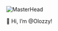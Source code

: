 ![MasterHead](https://external-content.duckduckgo.com/iu/?u=https%3A%2F%2Ftse3.explicit.bing.net%2Fth%3Fid%3DOIP.CCOI43adjytm6sk43EfqOQHaD4%26pid%3DApi&f=1&ipt=da93ec5910fbfba64bcebb597edb7d62a2a810f268030d7433a5f23a52d97c39&ipo=images)

👋 Hi, I’m @Olozzy!

<!---
Olozzy/Olozzy is a ✨ special ✨ repository because its `README.md` (this file) appears on your GitHub profile.
You can click the Preview link to take a look at your changes.
--->

